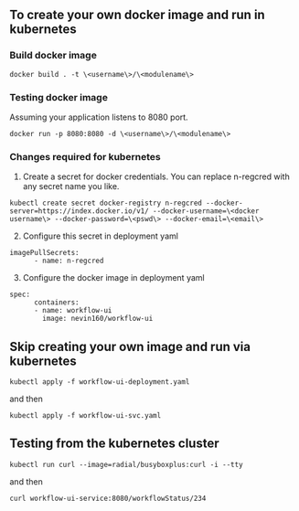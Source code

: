 ## To create your own docker image and run in kubernetes

### Build docker image
```
docker build . -t \<username\>/\<modulename\>
```
### Testing docker image
Assuming your application listens to 8080 port.
```
docker run -p 8080:8080 -d \<username\>/\<modulename\>
```
### Changes required for kubernetes
1. Create a secret for docker credentials. You can replace n-regcred with any secret name you like.
```
kubectl create secret docker-registry n-regcred --docker-server=https://index.docker.io/v1/ --docker-username=\<docker username\> --docker-password=\<pswd\> --docker-email=\<email\>
```
2. Configure this secret in deployment yaml
```
imagePullSecrets:
      - name: n-regcred
```
3. Configure the docker image in deployment yaml
```
spec:
      containers:
      - name: workflow-ui
        image: nevin160/workflow-ui
```
## Skip creating your own image and run via kubernetes
```
kubectl apply -f workflow-ui-deployment.yaml
```
and then
```
kubectl apply -f workflow-ui-svc.yaml
```
## Testing from the kubernetes cluster
```
kubectl run curl --image=radial/busyboxplus:curl -i --tty
```
and then
```
curl workflow-ui-service:8080/workflowStatus/234
```
  
